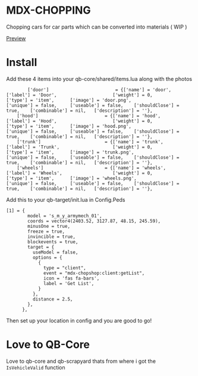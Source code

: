 # MDX-CHOPPING

Chopping cars for car parts which can be converted into materials ( WIP )

[Preview](https://www.youtube.com/watch?v=26pRXRSw1BM)

# Install

Add these 4 items into your qb-core/shared/items.lua along with the photos
```
        ['door'] 						 = {['name'] = 'door', 							['label'] = 'Door', 					['weight'] = 0, 		['type'] = 'item', 		['image'] = 'door.png', 				['unique'] = false, 	['useable'] = false, 	['shouldClose'] = true,	   ['combinable'] = nil,   ['description'] = ''},
	['hood'] 						 = {['name'] = 'hood', 							['label'] = 'Hood', 					['weight'] = 0, 		['type'] = 'item', 		['image'] = 'hood.png', 				['unique'] = false, 	['useable'] = false, 	['shouldClose'] = true,	   ['combinable'] = nil,   ['description'] = ''},
	['trunk'] 						 = {['name'] = 'trunk', 						['label'] = 'Trunk', 					['weight'] = 0, 		['type'] = 'item', 		['image'] = 'trunk.png', 				['unique'] = false, 	['useable'] = false, 	['shouldClose'] = true,	   ['combinable'] = nil,   ['description'] = ''},
	['wheels'] 						 = {['name'] = 'wheels', 						['label'] = 'Wheels', 					['weight'] = 0, 		['type'] = 'item', 		['image'] = 'wheels.png', 				['unique'] = false, 	['useable'] = false, 	['shouldClose'] = true,	   ['combinable'] = nil,   ['description'] = ''},
```
Add this to your qb-target/init.lua in Config.Peds

```
[1] = { 
		model = 's_m_y_armymech_01', 
		coords = vector4(2403.52, 3127.87, 48.15, 245.59),
		minusOne = true, 
		freeze = true, 
		invincible = true, 
		blockevents = true,
		target = { 
		  useModel = false, 
		  options = { 
			{ 
			  type = "client", 
			  event = "mdx-chopshop:client:getList", 
			  icon = 'fas fa-bars', 
			  label = 'Get List', 
			}
		  },
		  distance = 2.5, 
		},
	  },
```

Then set up your location in config and you are good to go!

# Love to QB-Core

Love to qb-core and qb-scrapyard thats from where i got the `IsVehicleValid` function

